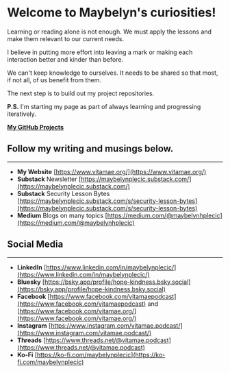 # Welcome to Maybelyn's curiosities!

Learning or reading alone is not enough. We must apply the lessons and make them relevant to our current needs.

I believe in putting more effort into leaving a mark or making each interaction better and kinder than before.

We can't keep knowledge to ourselves. It needs to be shared so that most, if not all, of us benefit from them. 

The next step is to build out my project repositories.

**P.S.** I'm starting my page as part of always learning and progressing iteratively.

**[My GitHub Projects](https://github.com/maybelynplecic/maybelynplecic.github.io)**

## Follow my writing and musings below.
---
- **My Website** [https://www.vitamae.org/](https://www.vitamae.org/)
- **Substack** Newsletter [https://maybelynplecic.substack.com/](https://maybelynplecic.substack.com/)
- **Substack** Security Lesson Bytes [https://maybelynplecic.substack.com/s/security-lesson-bytes](https://maybelynplecic.substack.com/s/security-lesson-bytes)
- **Medium** Blogs on many topics [https://medium.com/@maybelynhplecic](https://medium.com/@maybelynhplecic)

## Social Media
---
- **LinkedIn** [https://www.linkedin.com/in/maybelynplecic/](https://www.linkedin.com/in/maybelynplecic/)
- **Bluesky** [https://bsky.app/profile/hope-kindness.bsky.social](https://bsky.app/profile/hope-kindness.bsky.social)
- **Facebook** [https://www.facebook.com/vitamaepodcast](https://www.facebook.com/vitamaepodcast) and [https://www.facebook.com/vitamae.org/](https://www.facebook.com/vitamae.org/)
- **Instagram** [https://www.instagram.com/vitamae.podcast/](https://www.instagram.com/vitamae.podcast/)
- **Threads** [https://www.threads.net/@vitamae.podcast](https://www.threads.net/@vitamae.podcast)
- **Ko-Fi** [https://ko-fi.com/maybelynplecic](https://ko-fi.com/maybelynplecic)


